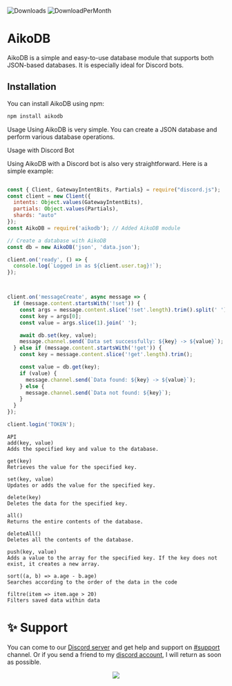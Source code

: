 ![Downloads](https://img.shields.io/npm/dt/aikodb?&style=for-the-badge)
![DownloadPerMonth](https://img.shields.io/npm/dm/aikodb?style=for-the-badge)
# AikoDB

AikoDB is a simple and easy-to-use database module that supports both JSON-based databases. It is especially ideal for Discord bots.

## Installation

You can install AikoDB using npm:
```bash
npm install aikodb
```
Usage
Using AikoDB is very simple. You can create a JSON database and perform various database operations.

Usage with Discord Bot

Using AikoDB with a Discord bot is also very straightforward. Here is a simple example:


```js

const { Client, GatewayIntentBits, Partials} = require("discord.js");
const client = new Client({
  intents: Object.values(GatewayIntentBits), 
  partials: Object.values(Partials),
  shards: "auto"
});
const AikoDB = require('aikodb'); // Added AikoDB module

// Create a database with AikoDB
const db = new AikoDB('json', 'data.json');

client.on('ready', () => {
  console.log(`Logged in as ${client.user.tag}!`);
});



client.on('messageCreate', async message => {
  if (message.content.startsWith('!set')) {
    const args = message.content.slice('!set'.length).trim().split(' ');
    const key = args[0];
    const value = args.slice(1).join(' ');

    await db.set(key, value);
    message.channel.send(`Data set successfully: ${key} -> ${value}`);
  } else if (message.content.startsWith('!get')) {
    const key = message.content.slice('!get'.length).trim();

    const value = db.get(key);
    if (value) {
      message.channel.send(`Data found: ${key} -> ${value}`);
    } else {
      message.channel.send(`Data not found: ${key}`);
    }
  }
});

client.login('TOKEN');

```


```shell
API
add(key, value)
Adds the specified key and value to the database.

get(key)
Retrieves the value for the specified key.

set(key, value)
Updates or adds the value for the specified key.

delete(key)
Deletes the data for the specified key.

all()
Returns the entire contents of the database.

deleteAll()
Deletes all the contents of the database.

push(key, value)
Adds a value to the array for the specified key. If the key does not exist, it creates a new array.

sort((a, b) => a.age - b.age)
Searches according to the order of the data in the code

filtre(item => item.age > 20)
Filters saved data within data
```


# ✨ Support
You can come to our [Discord server](https://discord.gg/KcDsa4fAmS) and get help and support on [#support](https://discord.com/channels/1372973541456089118/1372973541456089118) channel. Or if you send a friend to my [discord account](https://discord.com/users/453534543194882049), I will return as soon as possible.

<p align="center"><a href="https://discord.gg/AYRDhFpRXE"><img src="https://api.weblutions.com/discord/invite/AYRDhFpRXE/"></a></p>


